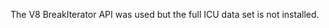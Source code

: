 
The V8 BreakIterator API was used but the full ICU data set is not installed.

<a id="ERR_VALID_PERFORMANCE_ENTRY_TYPE"></a>
